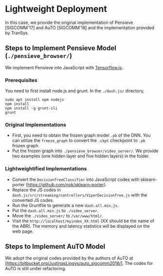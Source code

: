 # Lightweight Deployment

In this case, we provide the original implementation of Pensieve [SIGCOMM'17] and AuTO [SIGCOMM'18] and the implementation provided by TranSys.


## Steps to Implement Pensieve Model (`./pensieve_browser/`)
We implement Pensieve into JavaScript with [Tensorflow.js](https://js.tensorflow.org/). 


### Prerequisites
You need to first install node.js and grunt. In the `./dash.js/` directory, 
```
sudo apt install npm nodejs
npm install
npm install -g grunt-cli
grunt
```

### Original Implementations
- First, you need to obtain the frozen graph model `.pb` of the DNN. You can utilize the `freeze_graph` to convert the `.ckpt` checkpoint to `.pb` frozen graph.
- Put the frozen graph into `./pensieve_browser/video_server/`. We provide two examples (one hidden layer and five hidden layers) in the folder. 

### Lightweightified Implementations

- Convert the `DecisionTreeClassifier` into JavaScript codes with sklearn-porter (https://github.com/nok/sklearn-porter).
- Replace the JS codes in `dash.js/src/streaming/controllers/ViperDecisionTree.js` with the converted JS codes.
- Run the Gruntfile to generate a new `dash.all.min.js`.
- Put the `dash.all.min.js` to `./video_server`.
- Move the `./video_server/` to `/var/www/html/`.
- Visit the `http://localhost/myindex_XX.html` (XX should be the name of the ABR). The memory and latency statistics will be displayed on the web page.

## Steps to Implement AuTO Model
We adopt the original codes provided by the authors of AuTO at [https://bitbucket.org/JustinasLingys/auto_sigcomm2018/].
The codes for AuTO is still under refactoring. 